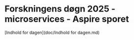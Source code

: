 # Forskningens døgn 2025 - microservices - Aspire sporet

[Indhold for dagen](doc/Indhold for dagen.md)